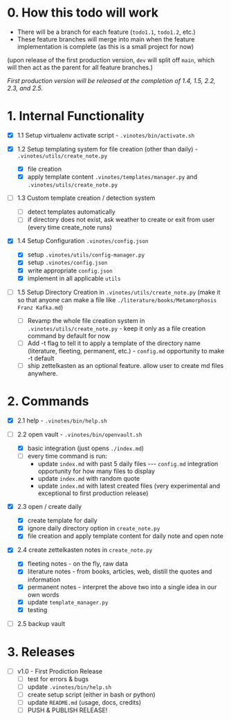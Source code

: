 # 0. How this todo will work

- There will be a branch for each feature (`todo1.1`, `todo1.2`, etc.)
- These feature branches will merge into main when the feature implementation is complete (as this is a small project for now)

(upon release of the first production version, `dev` will split off `main`, which will then act as the parent for all feature branches.)

_First production version will be released at the completion of 1.4, 1.5, 2.2, 2.3, and 2.5._

# 1. Internal Functionality
- [x] 1.1 Setup virtualenv activate script - `.vinotes/bin/activate.sh`

- [x] 1.2 Setup templating system for file creation (other than daily) - `.vinotes/utils/create_note.py`
  - [x] file creation
  - [x] apply template content `.vinotes/templates/manager.py` and `.vinotes/utils/create_note.py`

- [ ] 1.3 Custom template creation / detection system
  - [ ] detect templates automatically
  - [ ] if directory does not exist, ask weather to create or exit from user (every time create_note runs)

- [x] 1.4 Setup Configuration `.vinotes/config.json`
  - [x] setup `.vinotes/utils/config-manager.py`
  - [x] setup `.vinotes/config.json`
  - [x] write appropriate `config.json`
  - [x] implement in all applicable `utils`

- [ ] 1.5 Setup Directory Creation in `.vinotes/utils/create_note.py` (make it so that anyone can make a file like `./literature/books/Metamorphosis Franz Kafka.md`)
  - [ ] Revamp the whole file creation system in `.vinotes/utils/create_note.py` - keep it only as a file creation command by default for now
  - [ ] Add -t flag to tell it to apply a template of the directory name (literature, fleeting, permanent, etc.) - `config.md` opportunity to make -t default
  - [ ] ship zettelkasten as an optional feature. allow user to create md files anywhere.

# 2. Commands
- [x] 2.1 help - `.vinotes/bin/help.sh`

- [ ] 2.2 open vault - `.vinotes/bin/openvault.sh`
  - [x] basic integration (just opens `./index.md`)
  - [ ] every time command is run: 
    - update `index.md` with past 5 daily files --- `config.md` integration opportunity for how many files to display
    - update `index.md` with random quote
    - update `index.md` with latest created files (very experimental and exceptional to first production release)

- [x] 2.3 open / create daily
  - [x] create template for daily
  - [x] ignore daily directory option in `create_note.py`
  - [x] file creation and apply template content for daily note and open note

- [x] 2.4 create zettelkasten notes in `create_note.py`
  - [x] fleeting notes - on the fly, raw data
  - [x] literature notes - from books, articles, web, distill the quotes and information 
  - [x] permanent notes - interpret the above two into a single idea in our own words
  - [x] update `template_manager.py`
  - [x] testing

- [ ] 2.5 backup vault 

# 3. Releases
- [ ] v1.0 - First Prodiction Release
  - [ ] test for errors & bugs
  - [ ] update `.vinotes/bin/help.sh`
  - [ ] create setup script (either in bash or python)
  - [ ] update `README.md` (usage, docs, credits)
  - [ ] PUSH & PUBLISH RELEASE!
